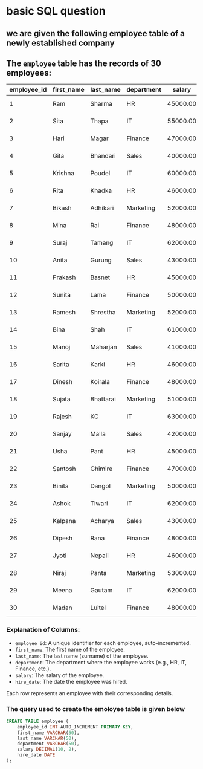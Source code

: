 # basic SQL question
## **we are given the following employee table of a newly established company**
## **The `employee` table has the records of 30 employees:**

| employee_id | first_name | last_name | department | salary   | hire_date   |
|-------------|------------|-----------|------------|----------|-------------|
| 1           | Ram        | Sharma    | HR         | 45000.00 | 2023-01-15  |
| 2           | Sita       | Thapa     | IT         | 55000.00 | 2023-02-10  |
| 3           | Hari       | Magar     | Finance    | 47000.00 | 2023-03-05  |
| 4           | Gita       | Bhandari  | Sales      | 40000.00 | 2023-04-20  |
| 5           | Krishna    | Poudel    | IT         | 60000.00 | 2023-05-15  |
| 6           | Rita       | Khadka    | HR         | 46000.00 | 2023-06-01  |
| 7           | Bikash     | Adhikari  | Marketing  | 52000.00 | 2023-07-10  |
| 8           | Mina       | Rai       | Finance    | 48000.00 | 2023-08-25  |
| 9           | Suraj      | Tamang    | IT         | 62000.00 | 2023-09-12  |
| 10          | Anita      | Gurung    | Sales      | 43000.00 | 2023-10-02  |
| 11          | Prakash    | Basnet    | HR         | 45000.00 | 2023-11-14  |
| 12          | Sunita     | Lama      | Finance    | 50000.00 | 2023-12-01  |
| 13          | Ramesh     | Shrestha  | Marketing  | 52000.00 | 2024-01-03  |
| 14          | Bina       | Shah      | IT         | 61000.00 | 2024-02-12  |
| 15          | Manoj      | Maharjan  | Sales      | 41000.00 | 2024-03-08  |
| 16          | Sarita     | Karki     | HR         | 46000.00 | 2024-04-15  |
| 17          | Dinesh     | Koirala   | Finance    | 48000.00 | 2024-05-22  |
| 18          | Sujata     | Bhattarai | Marketing  | 51000.00 | 2024-06-10  |
| 19          | Rajesh     | KC        | IT         | 63000.00 | 2024-07-05  |
| 20          | Sanjay     | Malla     | Sales      | 42000.00 | 2024-08-18  |
| 21          | Usha       | Pant      | HR         | 45000.00 | 2024-09-27  |
| 22          | Santosh    | Ghimire   | Finance    | 47000.00 | 2024-10-06  |
| 23          | Binita     | Dangol    | Marketing  | 50000.00 | 2024-11-11  |
| 24          | Ashok      | Tiwari    | IT         | 62000.00 | 2024-12-02  |
| 25          | Kalpana    | Acharya   | Sales      | 43000.00 | 2024-12-25  |
| 26          | Dipesh     | Rana      | Finance    | 48000.00 | 2025-01-09  |
| 27          | Jyoti      | Nepali    | HR         | 46000.00 | 2025-02-17  |
| 28          | Niraj      | Panta     | Marketing  | 53000.00 | 2025-03-22  |
| 29          | Meena      | Gautam    | IT         | 62000.00 | 2025-04-05  |
| 30          | Madan      | Luitel    | Finance    | 48000.00 | 2025-05-15  |

### Explanation of Columns:
- `employee_id`: A unique identifier for each employee, auto-incremented.
- `first_name`: The first name of the employee.
- `last_name`: The last name (surname) of the employee.
- `department`: The department where the employee works (e.g., HR, IT, Finance, etc.).
- `salary`: The salary of the employee.
- `hire_date`: The date the employee was hired.

Each row represents an employee with their corresponding details.

### **The query used to create the emoloyee table is given below**

```sql
CREATE TABLE employee (
    employee_id INT AUTO_INCREMENT PRIMARY KEY,
    first_name VARCHAR(50),
    last_name VARCHAR(50),
    department VARCHAR(50),
    salary DECIMAL(10, 2),
    hire_date DATE
);
```
